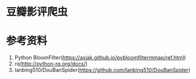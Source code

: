 # 豆瓣影评爬虫




# 参考资料
1. Python BloomFilter(https://axiak.github.io/pybloomfiltermmap/ref.html)
2. rq(http://python-rq.org/docs/)
3. lanbing510/DouBanSpider(https://github.com/lanbing510/DouBanSpider)
